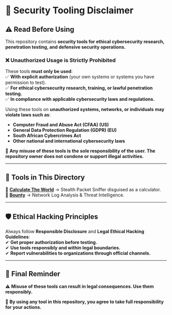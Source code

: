 # 🚨 Security Tooling Disclaimer  

## ⚠️ **Read Before Using**  
This repository contains **security tools for ethical cybersecurity research, penetration testing, and defensive security operations.**  

### **❌ Unauthorized Usage is Strictly Prohibited**
These tools **must only be used**:  
✅ **With explicit authorization** (your own systems or systems you have permission to test).  
✅ **For ethical cybersecurity research, training, or lawful penetration testing.**  
✅ **In compliance with applicable cybersecurity laws and regulations.**  

Using these tools on **unauthorized systems, networks, or individuals** **may violate laws such as**:  
- **Computer Fraud and Abuse Act (CFAA) (US)**  
- **General Data Protection Regulation (GDPR) (EU)**  
- **South African Cybercrimes Act**  
- **Other national and international cybersecurity laws**  

🚨 **Any misuse of these tools is the sole responsibility of the user. The repository owner does not condone or support illegal activities.**  

---

## 📂 **Tools in This Directory**
🔹 **[Calculate The World](./Calculate-The-World/README.md)** → Stealth Packet Sniffer disguised as a calculator.  
🔹 **[Bounty](./Bounty/README.md)** → Network Log Analysis & Threat Intelligence.  

---

## 🛡️ **Ethical Hacking Principles**  
Always follow **Responsible Disclosure** and **Legal Ethical Hacking Guidelines**:  
✔ **Get proper authorization before testing.**  
✔ **Use tools responsibly and within legal boundaries.**  
✔ **Report vulnerabilities to organizations through official channels.**  

---

## **🚀 Final Reminder**
⚠️ **Misuse of these tools can result in legal consequences. Use them responsibly.**  

📢 **By using any tool in this repository, you agree to take full responsibility for your actions.**  